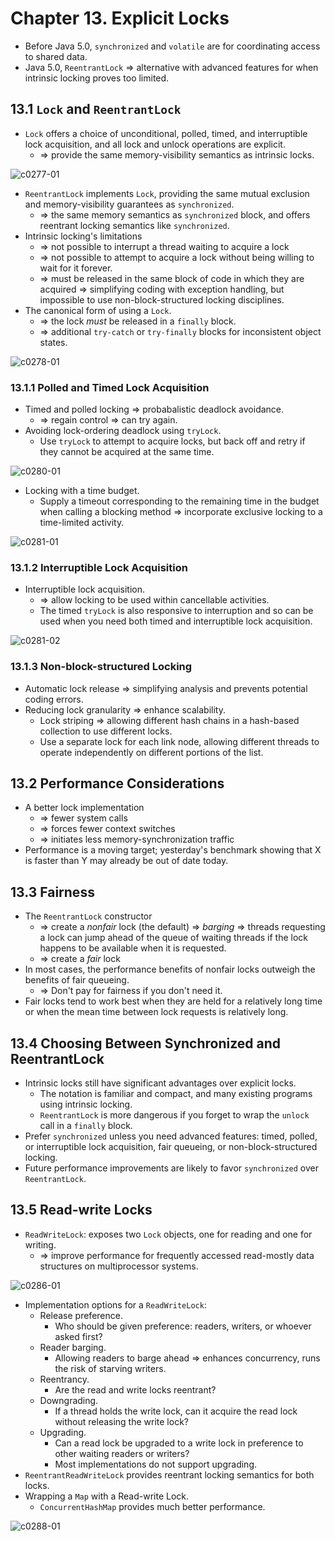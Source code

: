 # Chapter 13. Explicit Locks

* Before Java 5.0, `synchronized` and `volatile` are for coordinating access to shared data.
* Java 5.0, `ReentrantLock` => alternative with advanced features for when intrinsic locking proves too limited.

## 13.1 `Lock` and `ReentrantLock`

* `Lock` offers a choice of unconditional, polled, timed, and interruptible lock acquisition, and all lock and unlock operations are explicit.
  * => provide the same memory-visibility semantics as intrinsic locks.

![c0277-01](images/13%20Explicit%20Locks/c0277-01.jpg)

* `ReentrantLock` implements `Lock`, providing the same mutual exclusion and memory-visibility guarantees as `synchronized`.
  * => the same memory semantics as `synchronized` block, and offers reentrant locking semantics like `synchronized`.
* Intrinsic locking's limitations
  * => not possible to interrupt a thread waiting to acquire a lock
  * => not possible to attempt to acquire a lock without being willing to wait for it forever.
  * => must be released in the same block of code in which they are acquired => simplifying coding with exception handling, but impossible to use non-block-structured locking disciplines.
* The canonical form of using a `Lock`.
  * => the lock *must* be released in a `finally` block.
  * => additional `try-catch` or `try-finally` blocks for inconsistent object states.

![c0278-01](images/13%20Explicit%20Locks/c0278-01.jpg)

### 13.1.1 Polled and Timed Lock Acquisition

* Timed and polled locking => probabalistic deadlock avoidance.
  * => regain control => can try again.
* Avoiding lock-ordering deadlock using `tryLock`.
  * Use `tryLock` to attempt to acquire locks, but back off and retry if they cannot be acquired at the same time.

![c0280-01](images/13%20Explicit%20Locks/c0280-01.jpg)

* Locking with a time budget.
  * Supply a timeout corresponding to the remaining time in the budget when calling a blocking method => incorporate exclusive locking to a time-limited activity.

![c0281-01](images/13%20Explicit%20Locks/c0281-01.jpg)

### 13.1.2 Interruptible Lock Acquisition

* Interruptible lock acquisition.
  * => allow locking to be used within cancellable activities.
  * The timed `tryLock` is also responsive to interruption and so can be used when you need both timed and interruptible lock acquisition.

![c0281-02](images/13%20Explicit%20Locks/c0281-02.jpg)

### 13.1.3 Non-block-structured Locking

* Automatic lock release => simplifying analysis and prevents potential coding errors.
* Reducing lock granularity => enhance scalability.
  * Lock striping => allowing different hash chains in a hash-based collection to use different locks.
  * Use a separate lock for each link node, allowing different threads to operate independently on different portions of the list.

## 13.2 Performance Considerations

* A better lock implementation
  * => fewer system calls
  * => forces fewer context switches
  * => initiates less memory-synchronization traffic
* Performance is a moving target; yesterday's benchmark showing that X is faster than Y may already be out of date today.

## 13.3 Fairness

* The `ReentrantLock` constructor
  * => create a *nonfair* lock (the default) => *barging* => threads requesting a lock can jump ahead of the queue of waiting threads if the lock happens to be available when it is requested.
  * => create a *fair* lock
* In most cases, the performance benefits of nonfair locks outweigh the benefits of fair queueing.
  * => Don't pay for fairness if you don't need it.
* Fair locks tend to work best when they are held for a relatively long time or when the mean time between lock requests is relatively long.

## 13.4 Choosing Between Synchronized and ReentrantLock

* Intrinsic locks still have significant advantages over explicit locks.
  * The notation is familiar and compact, and many existing programs using intrinsic locking.
  * `ReentrantLock` is more dangerous if you forget to wrap the `unlock` call in a `finally` block.
* Prefer `synchronized` unless you need advanced features: timed, polled, or interruptible lock acquisition, fair queueing, or non-block-structured locking.
* Future performance improvements are likely to favor `synchronized` over `ReentrantLock`.

## 13.5 Read-write Locks

* `ReadWriteLock`: exposes two `Lock` objects, one for reading and one for writing.
  * => improve performance for frequently accessed read-mostly data structures on multiprocessor systems.

![c0286-01](images/13%20Explicit%20Locks/c0286-01.jpg)

* Implementation options for a `ReadWriteLock`:
  * Release preference.
    * Who should be given preference: readers, writers, or whoever asked first?
  * Reader barging.
    * Allowing readers to barge ahead => enhances concurrency, runs the risk of starving writers.
  * Reentrancy.
    * Are the read and write locks reentrant?
  * Downgrading.
    * If a thread holds the write lock, can it acquire the read lock without releasing the write lock?
  * Upgrading.
    * Can a read lock be upgraded to a write lock in preference to other waiting readers or writers?
    * Most implementations do not support upgrading.
* `ReentrantReadWriteLock` provides reentrant locking semantics for both locks.
* Wrapping a `Map` with a Read-write Lock.
  * `ConcurrentHashMap` provides much better performance.

![c0288-01](images/13%20Explicit%20Locks/c0288-01.jpg)
